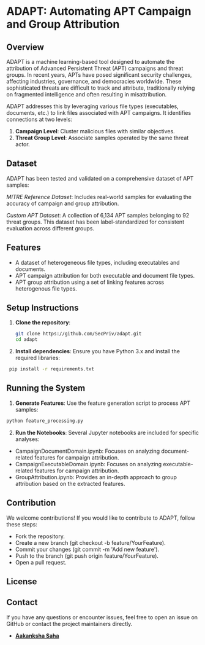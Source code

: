 # ADAPT: Automating APT Campaign and Group Attribution

## Overview

ADAPT is a machine learning-based tool designed to automate the attribution of Advanced Persistent Threat (APT) campaigns and threat groups. In recent years, APTs have posed significant security challenges, affecting industries, governance, and democracies worldwide. These sophisticated threats are difficult to track and attribute, traditionally relying on fragmented intelligence and often resulting in misattribution.

ADAPT addresses this by leveraging various file types (executables, documents, etc.) to link files associated with APT campaigns. It identifies connections at two levels:
1. **Campaign Level**: Cluster malicious files with similar objectives.
2. **Threat Group Level**: Associate samples operated by the same threat actor.



## Dataset
ADAPT has been tested and validated on a comprehensive dataset of APT samples:

*MITRE Reference Dataset*: Includes real-world samples for evaluating the accuracy of campaign and group attribution.

*Custom APT Dataset*: A collection of 6,134 APT samples belonging to 92 threat groups. This dataset has been label-standardized for consistent evaluation across different groups.



## Features
- A dataset of heterogeneous file types, including executables and documents.
- APT campaign attribution for both executable and document file types. 
- APT group attribution using a set of linking features across heterogenous file types. 

## Setup Instructions

1. **Clone the repository**:
   ```bash
   git clone https://github.com/SecPriv/adapt.git
   cd adapt
   ```

   
2.  **Install dependencies**: Ensure you have Python 3.x and install the required libraries:
   ```bash
    pip install -r requirements.txt
   ```
    

## Running the System

1. **Generate Features**: Use the feature generation script to process APT samples:

```bash
python feature_processing.py
```

2. **Run the Notebooks**: Several Jupyter notebooks are included for specific analyses:

- CampaignDocumentDomain.ipynb: Focuses on analyzing document-related features for campaign attribution.
- CampaignExecutableDomain.ipynb: Focuses on analyzing executable-related features for campaign attribution.
- GroupAttribution.ipynb: Provides an in-depth approach to group attribution based on the extracted features.



## Contribution
We welcome contributions! If you would like to contribute to ADAPT, follow these steps:

* Fork the repository.
* Create a new branch (git checkout -b feature/YourFeature).
* Commit your changes (git commit -m 'Add new feature').
* Push to the branch (git push origin feature/YourFeature).
* Open a pull request.

## License


## Contact
If you have any questions or encounter issues, feel free to open an issue on GitHub or contact the project maintainers directly.

- **[Aakanksha Saha](aakanksha.saha@seclab.wien)** 





